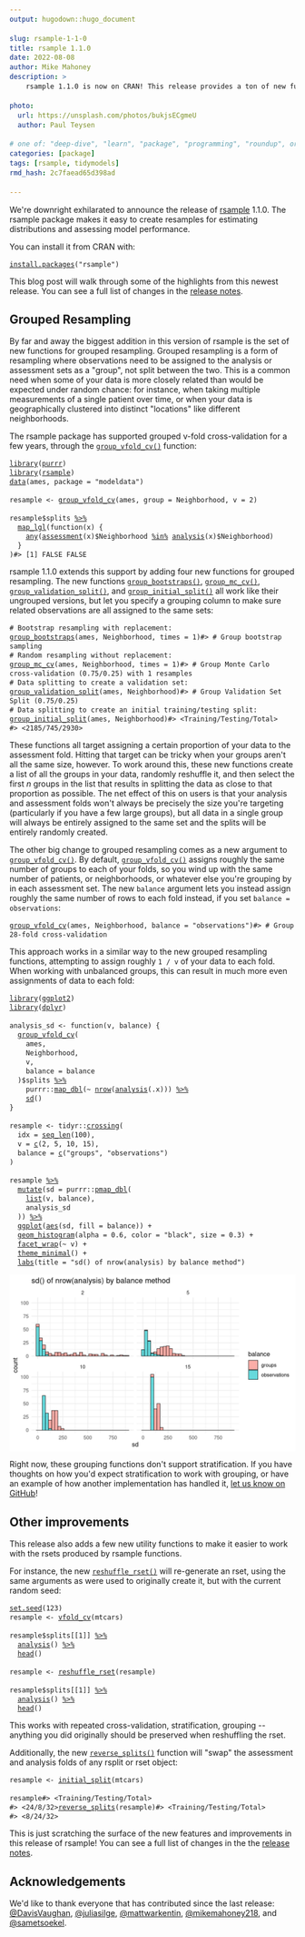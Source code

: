 ```yaml
---
output: hugodown::hugo_document

slug: rsample-1-1-0
title: rsample 1.1.0
date: 2022-08-08
author: Mike Mahoney
description: >
    rsample 1.1.0 is now on CRAN! This release provides a ton of new functions for grouped resampling, as well as a few long-awaited utility functions.

photo:
  url: https://unsplash.com/photos/bukjsECgmeU
  author: Paul Teysen

# one of: "deep-dive", "learn", "package", "programming", "roundup", or "other"
categories: [package] 
tags: [rsample, tidymodels]
rmd_hash: 2c7faead65d398ad

---
```


<!--
TODO:
* [x] Look over / edit the post's title in the yaml
* [x] Edit (or delete) the description; note this appears in the Twitter card
* [x] Pick category and tags (see existing with [`hugodown::tidy_show_meta()`](https://rdrr.io/pkg/hugodown/man/use_tidy_post.html))
* [x] Find photo & update yaml metadata
* [x] Create `thumbnail-sq.jpg`; height and width should be equal
* [x] Create `thumbnail-wd.jpg`; width should be >5x height
* [x] [`hugodown::use_tidy_thumbnails()`](https://rdrr.io/pkg/hugodown/man/use_tidy_post.html)
* [x] Add intro sentence, e.g. the standard tagline for the package
* [x] [`usethis::use_tidy_thanks()`](https://usethis.r-lib.org/reference/use_tidy_thanks.html)
-->

We're downright exhilarated to announce the release of [rsample](https://rsample.tidymodels.org/) 1.1.0. The rsample package makes it easy to create resamples for estimating distributions and assessing model performance.

You can install it from CRAN with:

<div class="highlight">

<pre class='chroma'><code class='language-r' data-lang='r'><span><span class='nf'><a href='https://rdrr.io/r/utils/install.packages.html'>install.packages</a></span><span class='o'>(</span><span class='s'>"rsample"</span><span class='o'>)</span></span></code></pre>

</div>

This blog post will walk through some of the highlights from this newest release. You can see a full list of changes in the [release notes](https://rsample.tidymodels.org/news/index.html#rsample-110).

## Grouped Resampling

By far and away the biggest addition in this version of rsample is the set of new functions for grouped resampling. Grouped resampling is a form of resampling where observations need to be assigned to the analysis or assessment sets as a "group", not split between the two. This is a common need when some of your data is more closely related than would be expected under random chance: for instance, when taking multiple measurements of a single patient over time, or when your data is geographically clustered into distinct "locations" like different neighborhoods.

The rsample package has supported grouped v-fold cross-validation for a few years, through the [`group_vfold_cv()`](https://rsample.tidymodels.org/reference/group_vfold_cv.html) function:

<div class="highlight">

<pre class='chroma'><code class='language-r' data-lang='r'><span><span class='kr'><a href='https://rdrr.io/r/base/library.html'>library</a></span><span class='o'>(</span><span class='nv'><a href='http://purrr.tidyverse.org'>purrr</a></span><span class='o'>)</span></span>
<span><span class='kr'><a href='https://rdrr.io/r/base/library.html'>library</a></span><span class='o'>(</span><span class='nv'><a href='https://rsample.tidymodels.org'>rsample</a></span><span class='o'>)</span></span>
<span><span class='nf'><a href='https://rdrr.io/r/utils/data.html'>data</a></span><span class='o'>(</span><span class='nv'>ames</span>, package <span class='o'>=</span> <span class='s'>"modeldata"</span><span class='o'>)</span></span>
<span></span>
<span><span class='nv'>resample</span> <span class='o'>&lt;-</span> <span class='nf'><a href='https://rsample.tidymodels.org/reference/group_vfold_cv.html'>group_vfold_cv</a></span><span class='o'>(</span><span class='nv'>ames</span>, group <span class='o'>=</span> <span class='nv'>Neighborhood</span>, v <span class='o'>=</span> <span class='m'>2</span><span class='o'>)</span></span>
<span></span>
<span><span class='nv'>resample</span><span class='o'>$</span><span class='nv'>splits</span> <span class='o'><a href='https://magrittr.tidyverse.org/reference/pipe.html'>%&gt;%</a></span></span>
<span>  <span class='nf'><a href='https://purrr.tidyverse.org/reference/map.html'>map_lgl</a></span><span class='o'>(</span><span class='kr'>function</span><span class='o'>(</span><span class='nv'>x</span><span class='o'>)</span> <span class='o'>&#123;</span></span>
<span>    <span class='nf'><a href='https://rdrr.io/r/base/any.html'>any</a></span><span class='o'>(</span><span class='nf'><a href='https://rsample.tidymodels.org/reference/as.data.frame.rsplit.html'>assessment</a></span><span class='o'>(</span><span class='nv'>x</span><span class='o'>)</span><span class='o'>$</span><span class='nv'>Neighborhood</span> <span class='o'><a href='https://rdrr.io/r/base/match.html'>%in%</a></span> <span class='nf'><a href='https://rsample.tidymodels.org/reference/as.data.frame.rsplit.html'>analysis</a></span><span class='o'>(</span><span class='nv'>x</span><span class='o'>)</span><span class='o'>$</span><span class='nv'>Neighborhood</span><span class='o'>)</span></span>
<span>  <span class='o'>&#125;</span></span>
<span><span class='o'>)</span></span><span><span class='c'>#&gt; [1] FALSE FALSE</span></span></code></pre>

</div>

rsample 1.1.0 extends this support by adding four new functions for grouped resampling. The new functions [`group_bootstraps()`](https://rsample.tidymodels.org/reference/group_bootstraps.html), [`group_mc_cv()`](https://rsample.tidymodels.org/reference/group_mc_cv.html), [`group_validation_split()`](https://rsample.tidymodels.org/reference/validation_split.html), and [`group_initial_split()`](https://rsample.tidymodels.org/reference/initial_split.html) all work like their ungrouped versions, but let you specify a grouping column to make sure related observations are all assigned to the same sets:

<div class="highlight">

<pre class='chroma'><code class='language-r' data-lang='r'><span><span class='c'># Bootstrap resampling with replacement:</span></span>
<span><span class='nf'><a href='https://rsample.tidymodels.org/reference/group_bootstraps.html'>group_bootstraps</a></span><span class='o'>(</span><span class='nv'>ames</span>, <span class='nv'>Neighborhood</span>, times <span class='o'>=</span> <span class='m'>1</span><span class='o'>)</span></span><span><span class='c'>#&gt; # Group bootstrap sampling</span></span><span></span>
<span><span class='c'># Random resampling without replacement:</span></span>
<span><span class='nf'><a href='https://rsample.tidymodels.org/reference/group_mc_cv.html'>group_mc_cv</a></span><span class='o'>(</span><span class='nv'>ames</span>, <span class='nv'>Neighborhood</span>, times <span class='o'>=</span> <span class='m'>1</span><span class='o'>)</span></span><span><span class='c'>#&gt; # Group Monte Carlo cross-validation (0.75/0.25) with 1 resamples</span></span><span></span>
<span><span class='c'># Data splitting to create a validation set:</span></span>
<span><span class='nf'><a href='https://rsample.tidymodels.org/reference/validation_split.html'>group_validation_split</a></span><span class='o'>(</span><span class='nv'>ames</span>, <span class='nv'>Neighborhood</span><span class='o'>)</span></span><span><span class='c'>#&gt; # Group Validation Set Split (0.75/0.25)</span></span><span></span>
<span><span class='c'># Data splitting to create an initial training/testing split:</span></span>
<span><span class='nf'><a href='https://rsample.tidymodels.org/reference/initial_split.html'>group_initial_split</a></span><span class='o'>(</span><span class='nv'>ames</span>, <span class='nv'>Neighborhood</span><span class='o'>)</span></span><span><span class='c'>#&gt; &lt;Training/Testing/Total&gt;</span></span>
<span><span class='c'>#&gt; &lt;2185/745/2930&gt;</span></span></code></pre>

</div>

These functions all target assigning a certain proportion of your data to the assessment fold. Hitting that target can be tricky when your groups aren't all the same size, however. To work around this, these new functions create a list of all the groups in your data, randomly reshuffle it, and then select the first *n* groups in the list that results in splitting the data as close to that proportion as possible. The net effect of this on users is that your analysis and assessment folds won't always be precisely the size you're targeting (particularly if you have a few large groups), but all data in a single group will always be entirely assigned to the same set and the splits will be entirely randomly created.

The other big change to grouped resampling comes as a new argument to [`group_vfold_cv()`](https://rsample.tidymodels.org/reference/group_vfold_cv.html). By default, [`group_vfold_cv()`](https://rsample.tidymodels.org/reference/group_vfold_cv.html) assigns roughly the same number of groups to each of your folds, so you wind up with the same number of patients, or neighborhoods, or whatever else you're grouping by in each assessment set. The new `balance` argument lets you instead assign roughly the same number of rows to each fold instead, if you set `balance = observations`:

<div class="highlight">

<pre class='chroma'><code class='language-r' data-lang='r'><span><span class='nf'><a href='https://rsample.tidymodels.org/reference/group_vfold_cv.html'>group_vfold_cv</a></span><span class='o'>(</span><span class='nv'>ames</span>, <span class='nv'>Neighborhood</span>, balance <span class='o'>=</span> <span class='s'>"observations"</span><span class='o'>)</span></span><span><span class='c'>#&gt; # Group 28-fold cross-validation</span></span></code></pre>

</div>

This approach works in a similar way to the new grouped resampling functions, attempting to assign roughly `1 / v` of your data to each fold. When working with unbalanced groups, this can result in much more even assignments of data to each fold:

<div class="highlight">

<pre class='chroma'><code class='language-r' data-lang='r'><span><span class='kr'><a href='https://rdrr.io/r/base/library.html'>library</a></span><span class='o'>(</span><span class='nv'><a href='https://ggplot2.tidyverse.org'>ggplot2</a></span><span class='o'>)</span></span>
<span><span class='kr'><a href='https://rdrr.io/r/base/library.html'>library</a></span><span class='o'>(</span><span class='nv'><a href='https://dplyr.tidyverse.org'>dplyr</a></span><span class='o'>)</span></span>
<span></span>
<span><span class='nv'>analysis_sd</span> <span class='o'>&lt;-</span> <span class='kr'>function</span><span class='o'>(</span><span class='nv'>v</span>, <span class='nv'>balance</span><span class='o'>)</span> <span class='o'>&#123;</span></span>
<span>  <span class='nf'><a href='https://rsample.tidymodels.org/reference/group_vfold_cv.html'>group_vfold_cv</a></span><span class='o'>(</span></span>
<span>    <span class='nv'>ames</span>, </span>
<span>    <span class='nv'>Neighborhood</span>, </span>
<span>    <span class='nv'>v</span>, </span>
<span>    balance <span class='o'>=</span> <span class='nv'>balance</span></span>
<span>  <span class='o'>)</span><span class='o'>$</span><span class='nv'>splits</span> <span class='o'><a href='https://magrittr.tidyverse.org/reference/pipe.html'>%&gt;%</a></span> </span>
<span>    <span class='nf'>purrr</span><span class='nf'>::</span><span class='nf'><a href='https://purrr.tidyverse.org/reference/map.html'>map_dbl</a></span><span class='o'>(</span><span class='o'>~</span> <span class='nf'><a href='https://rdrr.io/r/base/nrow.html'>nrow</a></span><span class='o'>(</span><span class='nf'><a href='https://rsample.tidymodels.org/reference/as.data.frame.rsplit.html'>analysis</a></span><span class='o'>(</span><span class='nv'>.x</span><span class='o'>)</span><span class='o'>)</span><span class='o'>)</span> <span class='o'><a href='https://magrittr.tidyverse.org/reference/pipe.html'>%&gt;%</a></span> </span>
<span>    <span class='nf'><a href='https://rdrr.io/r/stats/sd.html'>sd</a></span><span class='o'>(</span><span class='o'>)</span></span>
<span><span class='o'>&#125;</span></span>
<span></span>
<span><span class='nv'>resample</span> <span class='o'>&lt;-</span> <span class='nf'>tidyr</span><span class='nf'>::</span><span class='nf'><a href='https://tidyr.tidyverse.org/reference/expand.html'>crossing</a></span><span class='o'>(</span></span>
<span>  idx <span class='o'>=</span> <span class='nf'><a href='https://rdrr.io/r/base/seq.html'>seq_len</a></span><span class='o'>(</span><span class='m'>100</span><span class='o'>)</span>,</span>
<span>  v <span class='o'>=</span> <span class='nf'><a href='https://rdrr.io/r/base/c.html'>c</a></span><span class='o'>(</span><span class='m'>2</span>, <span class='m'>5</span>, <span class='m'>10</span>, <span class='m'>15</span><span class='o'>)</span>,</span>
<span>  balance <span class='o'>=</span> <span class='nf'><a href='https://rdrr.io/r/base/c.html'>c</a></span><span class='o'>(</span><span class='s'>"groups"</span>, <span class='s'>"observations"</span><span class='o'>)</span></span>
<span><span class='o'>)</span></span>
<span></span>
<span><span class='nv'>resample</span> <span class='o'><a href='https://magrittr.tidyverse.org/reference/pipe.html'>%&gt;%</a></span></span>
<span>  <span class='nf'><a href='https://dplyr.tidyverse.org/reference/mutate.html'>mutate</a></span><span class='o'>(</span>sd <span class='o'>=</span> <span class='nf'>purrr</span><span class='nf'>::</span><span class='nf'><a href='https://purrr.tidyverse.org/reference/map2.html'>pmap_dbl</a></span><span class='o'>(</span></span>
<span>    <span class='nf'><a href='https://rdrr.io/r/base/list.html'>list</a></span><span class='o'>(</span><span class='nv'>v</span>, <span class='nv'>balance</span><span class='o'>)</span>,</span>
<span>    <span class='nv'>analysis_sd</span></span>
<span>  <span class='o'>)</span><span class='o'>)</span> <span class='o'><a href='https://magrittr.tidyverse.org/reference/pipe.html'>%&gt;%</a></span></span>
<span>  <span class='nf'><a href='https://ggplot2.tidyverse.org/reference/ggplot.html'>ggplot</a></span><span class='o'>(</span><span class='nf'><a href='https://ggplot2.tidyverse.org/reference/aes.html'>aes</a></span><span class='o'>(</span><span class='nv'>sd</span>, fill <span class='o'>=</span> <span class='nv'>balance</span><span class='o'>)</span><span class='o'>)</span> <span class='o'>+</span> </span>
<span>  <span class='nf'><a href='https://ggplot2.tidyverse.org/reference/geom_histogram.html'>geom_histogram</a></span><span class='o'>(</span>alpha <span class='o'>=</span> <span class='m'>0.6</span>, color <span class='o'>=</span> <span class='s'>"black"</span>, size <span class='o'>=</span> <span class='m'>0.3</span><span class='o'>)</span> <span class='o'>+</span> </span>
<span>  <span class='nf'><a href='https://ggplot2.tidyverse.org/reference/facet_wrap.html'>facet_wrap</a></span><span class='o'>(</span><span class='o'>~</span> <span class='nv'>v</span><span class='o'>)</span> <span class='o'>+</span> </span>
<span>  <span class='nf'><a href='https://ggplot2.tidyverse.org/reference/ggtheme.html'>theme_minimal</a></span><span class='o'>(</span><span class='o'>)</span> <span class='o'>+</span> </span>
<span>  <span class='nf'><a href='https://ggplot2.tidyverse.org/reference/labs.html'>labs</a></span><span class='o'>(</span>title <span class='o'>=</span> <span class='s'>"sd() of nrow(analysis) by balance method"</span><span class='o'>)</span></span></code></pre>
<img src="figs/unnamed-chunk-4-1.png" width="700px" style="display: block; margin: auto;" />

</div>

Right now, these grouping functions don't support stratification. If you have thoughts on how you'd expect stratification to work with grouping, or have an example of how another implementation has handled it, [let us know on GitHub](https://github.com/tidymodels/rsample/issues/317)!

## Other improvements

This release also adds a few new utility functions to make it easier to work with the rsets produced by rsample functions.

For instance, the new [`reshuffle_rset()`](https://rsample.tidymodels.org/reference/reshuffle_rset.html) will re-generate an rset, using the same arguments as were used to originally create it, but with the current random seed:

<div class="highlight">

<pre class='chroma'><code class='language-r' data-lang='r'><span><span class='nf'><a href='https://rdrr.io/r/base/Random.html'>set.seed</a></span><span class='o'>(</span><span class='m'>123</span><span class='o'>)</span></span>
<span><span class='nv'>resample</span> <span class='o'>&lt;-</span> <span class='nf'><a href='https://rsample.tidymodels.org/reference/vfold_cv.html'>vfold_cv</a></span><span class='o'>(</span><span class='nv'>mtcars</span><span class='o'>)</span></span>
<span></span>
<span><span class='nv'>resample</span><span class='o'>$</span><span class='nv'>splits</span><span class='o'>[[</span><span class='m'>1</span><span class='o'>]</span><span class='o'>]</span> <span class='o'><a href='https://magrittr.tidyverse.org/reference/pipe.html'>%&gt;%</a></span></span>
<span>  <span class='nf'><a href='https://rsample.tidymodels.org/reference/as.data.frame.rsplit.html'>analysis</a></span><span class='o'>(</span><span class='o'>)</span> <span class='o'><a href='https://magrittr.tidyverse.org/reference/pipe.html'>%&gt;%</a></span></span>
<span>  <span class='nf'><a href='https://rdrr.io/r/utils/head.html'>head</a></span><span class='o'>(</span><span class='o'>)</span></span>
<span></span>
<span><span class='nv'>resample</span> <span class='o'>&lt;-</span> <span class='nf'><a href='https://rsample.tidymodels.org/reference/reshuffle_rset.html'>reshuffle_rset</a></span><span class='o'>(</span><span class='nv'>resample</span><span class='o'>)</span></span>
<span></span>
<span><span class='nv'>resample</span><span class='o'>$</span><span class='nv'>splits</span><span class='o'>[[</span><span class='m'>1</span><span class='o'>]</span><span class='o'>]</span> <span class='o'><a href='https://magrittr.tidyverse.org/reference/pipe.html'>%&gt;%</a></span></span>
<span>  <span class='nf'><a href='https://rsample.tidymodels.org/reference/as.data.frame.rsplit.html'>analysis</a></span><span class='o'>(</span><span class='o'>)</span> <span class='o'><a href='https://magrittr.tidyverse.org/reference/pipe.html'>%&gt;%</a></span></span>
<span>  <span class='nf'><a href='https://rdrr.io/r/utils/head.html'>head</a></span><span class='o'>(</span><span class='o'>)</span></span></code></pre>

</div>

This works with repeated cross-validation, stratification, grouping -- anything you did originally should be preserved when reshuffling the rset.

Additionally, the new [`reverse_splits()`](https://rsample.tidymodels.org/reference/reverse_splits.html) function will "swap" the assessment and analysis folds of any rsplit or rset object:

<div class="highlight">

<pre class='chroma'><code class='language-r' data-lang='r'><span><span class='nv'>resample</span> <span class='o'>&lt;-</span> <span class='nf'><a href='https://rsample.tidymodels.org/reference/initial_split.html'>initial_split</a></span><span class='o'>(</span><span class='nv'>mtcars</span><span class='o'>)</span></span>
<span></span>
<span><span class='nv'>resample</span></span><span><span class='c'>#&gt; &lt;Training/Testing/Total&gt;</span></span>
<span><span class='c'>#&gt; &lt;24/8/32&gt;</span></span><span><span class='nf'><a href='https://rsample.tidymodels.org/reference/reverse_splits.html'>reverse_splits</a></span><span class='o'>(</span><span class='nv'>resample</span><span class='o'>)</span></span><span><span class='c'>#&gt; &lt;Training/Testing/Total&gt;</span></span>
<span><span class='c'>#&gt; &lt;8/24/32&gt;</span></span></code></pre>

</div>

This is just scratching the surface of the new features and improvements in this release of rsample! You can see a full list of changes in the the [release notes](https://rsample.tidymodels.org/news/index.html#rsample-110).

## Acknowledgements

We'd like to thank everyone that has contributed since the last release: [@DavisVaughan](https://github.com/DavisVaughan), [@juliasilge](https://github.com/juliasilge), [@mattwarkentin](https://github.com/mattwarkentin), [@mikemahoney218](https://github.com/mikemahoney218), and [@sametsoekel](https://github.com/sametsoekel).

